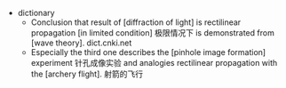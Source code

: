 - dictionary 
    - Conclusion that result of [diffraction of light] is rectilinear propagation [in limited condition] 极限情况下 is demonstrated from [wave theory]. dict.cnki.net
    - Especially the third one describes the [pinhole image formation] experiment 针孔成像实验 and analogies rectilinear propagation with the [archery flight]. 射箭的飞行
